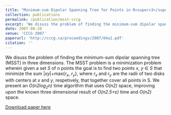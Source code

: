 ```yaml
---
title: "Minimum-sum Dipolar Spanning Tree for Points in R<super>3</super>"
collection: publications
permalink: /publication/msst-cccg
excerpt: 'We disuss the problem of finding the minimum-sum dipolar spanning tree (MSST) in three dimensions.'
date: 2007-08-20
venue: 'CCCG 2007'
paperurl: 'http://cccg.ca/proceedings/2007/04a1.pdf'
citation: ''
---
```


We disuss the problem of finding the minimum-sum dipolar spanning tree (MSST) in three dimensions.
The MSST problem is a minimization problem wherein given a set _S_ of _n_ points the goal is to find two points _x_, _y_ &isin; _S_ that minimize the sum |_xy_|+max{_r<sub>x</sub>_, _r<sub>y</sub>_}, where _r<sub>x</sub>_ and _r<sub>y</sub>_ are the radii of two disks with centers at _x_ and _y_, respetively, that together cover all points in S.
We present an _O(n<super>2</super>log<sub>2</sub>n)_ time algorithm that uses _O(n<super>2</super>)_ space, improving upon the known three dimensional result of _O(n<super>2.5+&epsilon;</super>)_ time and _O(n<super>2</super>)_ space.

[Download paper here](http://cccg.ca/proceedings/2007/04a1.pdf)